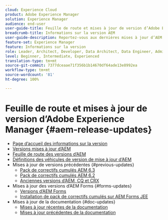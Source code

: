 ```yaml
---
cloud: Experience Cloud
product: Adobe Experience Manager
solution: Experience Manager
audience: end-user
user-guide-title: Feuille de route et mises à jour de version d’Adobe Experience Manager
breadcrumb-title: Informations sur la version AEM
user-guide-description: Reportez-vous aux dernières mises à jour d’AEM.
feature-set: Experience Manager
feature: Informations sur la version
role: Leader, Architect, Developer, Data Architect, Data Engineer, Administrator, Business Practitioner
level: Beginner, Intermediate, Experienced
translation-type: tm+mt
source-git-commit: 7377dceaae71f356b1b14670df64ade13e8992ea
workflow-type: tm+mt
source-wordcount: '81'
ht-degree: 100%

---
```



# Feuille de route et mises à jour de version d’Adobe Experience Manager {#aem-release-updates}

+ [Page d’accueil des informations sur la version ](home.md)
+ [Versions mises à jour d’AEM](aem-releases-updates.md)
+ [Feuille de route des versions d’AEM](update-releases-roadmap.md)
+ [Définitions des véhicules de version de mise à jour d’AEM](update-release-vehicle-definitions.md)
+ Mises à jour de versions précédentes {#previous-updates}
   + [Pack de correctifs cumulés AEM 6.3](release-notes-aem-6-3-cumulative-fix-pack.md)
   + [Pack de correctifs cumulés AEM 6.2](release-notes-aem-6-2-cumulative-fix-pack.md)
   + [Anciennes versions d’AEM, CQ et CRX](aem-previous-versions.md)
+ Mises à jour des versions d’AEM Forms {#forms-updates}
   + [Versions d’AEM Forms](aem-forms-releases.md)
   + [Installation de pack de correctifs cumulés sur AEM Forms JEE](install-cfp-aem-forms-jee.md)
+ Mises à jour de la documentation {#doc-updates}
   + [Mises à jour récentes de la documentation](documentation-updates.md)
   + [Mises à jour précédentes de la documentation](previous-documentation-updates.md)
